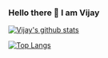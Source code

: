 ### Hello there 👋   I am Vijay

<!--
**jay8299/jay8299** is a ✨ _special_ ✨ repository because its `README.md` (this file) appears on your GitHub profile.

Here are some ideas to get you started:

- 🔭 I’m currently working on ...
- 🌱 I’m currently learning ...
- 👯 I’m looking to collaborate on ...
- 🤔 I’m looking for help with ...
- 💬 Ask me about ...
- 📫 How to reach me: ...
- 😄 Pronouns: ...
- ⚡ Fun fact: ...
-->
[![Vijay's github stats](https://github-readme-stats.vercel.app/api?username=jay8299&count_private=true&show_icons=true&theme=radical)](https://github.com/jay8299/github-readme-stats)

[![Top Langs](https://github-readme-stats.vercel.app/api/top-langs/?username=jay8299&layout=compact)](https://github.com/jay8299/github-readme-stats)

